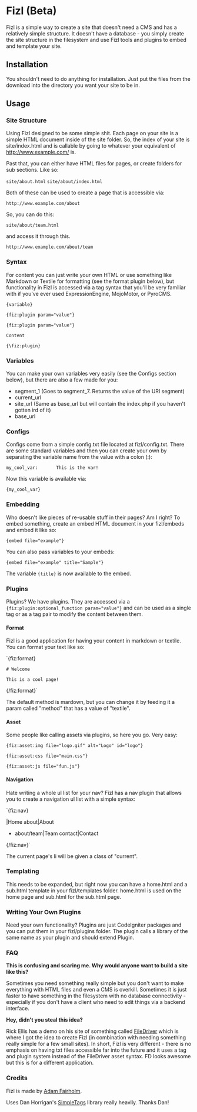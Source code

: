 # Fizl (Beta)

Fizl is a simple way to create a site that doesn't need a CMS and has a relatively simple structure. It doesn't have a database - you simply create the site structure in the filesystem and use Fizl tools and plugins to embed and template your site.

## Installation

You shouldn't need to do anything for installation. Just put the files from the download into the directory you want your site to be in.

## Usage

### Site Structure

Using Fizl designed to be some simple shit. Each page on your site is a simple HTML document inside of the site folder. So, the index of your site is site/index.html and is callable by going to whatever your equivalent of http://www.example.com/ is.

Past that, you can either have HTML files for pages, or create folders for sub sections. Like so:

`site/about.html`
`site/about/index.html`

Both of these can be used to create a page that is accessible via:

`http://www.example.com/about`

So, you can do this:

`site/about/team.html`

and access it through this.

`http://www.example.com/about/team`

### Syntax

For content you can just write your own HTML or use something like Markdown or Textile for formatting (see the format plugin below), but functionality in Fizl is accessed via a tag syntax that you'll be very familiar with if you've ever used ExpressionEngine, MojoMotor, or PyroCMS.

`{variable}`

`{fiz:plugin param="value"}`

	{fiz:plugin param="value"}

	Content

	{\fiz:plugin}

### Variables

You can make your own variables very easily (see the Configs section below), but there are also a few made for you:

* segment_1 (Goes to segment_7. Returns the value of the URI segment)
* current_url
* site_url (Same as base_url but will contain the index.php if you haven't gotten ird of it)
* base_url

### Configs

Configs come from a simple config.txt file located at fizl/config.txt. There are some standard variables and then you can create your own by separating the variable name from the value with a colon (:):

`my_cool_var: 		This is the var!`

Now this variable is available via:

`{my_cool_var}`

### Embedding

Who doesn't like pieces of re-usable stuff in their pages? Am I right? To embed something, create an embed HTML document in your fizl/embeds and embed it like so:

`{embed file="example"}`

You can also pass variables to your embeds:

`{embed file="example" title="Sample"}`

The variable `{title}` is now available to the embed.

### Plugins

Plugins? We have plugins. They are accessed via a `{fiz:plugin:optional_function param="value"}` and can be used as a single tag or as a tag pair to modify the content between them.

#### Format

Fizl is a good application for having your content in markdown or textile. You can format your text like so:

`{fiz:format}

	# Welcome

	This is a cool page!

{/fiz:format}`

The default method is mardown, but you can change it by feeding it a param called "method" that has a value of "textile".

#### Asset

Some people like calling assets via plugins, so here you go. Very easy:

`{fiz:asset:img file="logo.gif" alt="Logo" id="logo"}`

`{fiz:asset:css file="main.css"}`

`{fiz:asset:js file="fun.js"}`

#### Navigation

Hate writing a whole ul list for your nav? Fizl has a nav plugin that allows you to create a navigation ul list with a simple syntax:

`{fiz:nav}
	
|Home
about|About
- about/team|Team
contact|Contact
	
{/fiz:nav}`

The current page's li will be given a class of "current".

### Templating

This needs to be expanded, but right now you can have a home.html and a sub.html template in your fizl/templates folder. home.html is used on the home page and sub.html for the sub.html page.

### Writing Your Own Plugins

Need your own functionality? Plugins are just CodeIgniter packages and you can put them in your fizl/plugins folder. The plugin calls a library of the same name as your plugin and should extend Plugin.

### FAQ

**This is confusing and scaring me. Why would anyone want to build a site like this?**

Sometimes you need something really simple but you don't want to make everything with HTML files and even a CMS is overkill. Sometimes it is just faster to have something in the filesystem with no database connectivity - especially if you don't have a client who need to edit things via a backend interface.

**Hey, didn't you steal this idea?**

Rick Ellis has a demo on his site of something called [FileDriver](http://rickellis.com/design/filedriver.html) which is where I got the idea to create Fizl (in combination with needing something really simple for a few small sites). In short, Fizl is very different - there is no emphasis on having txt files accessible far into the future and it uses a tag and plugin system instead of the FileDriver asset syntax. FD looks awesome but this is for a different application.

### Credits

Fizl is made by [Adam Fairholm](http://www.adamfairholm.com/).

Uses Dan Horrigan's [SimpleTags](http://hg.dhorrigan.com/simpletags/overview) library really heavily. Thanks Dan!
